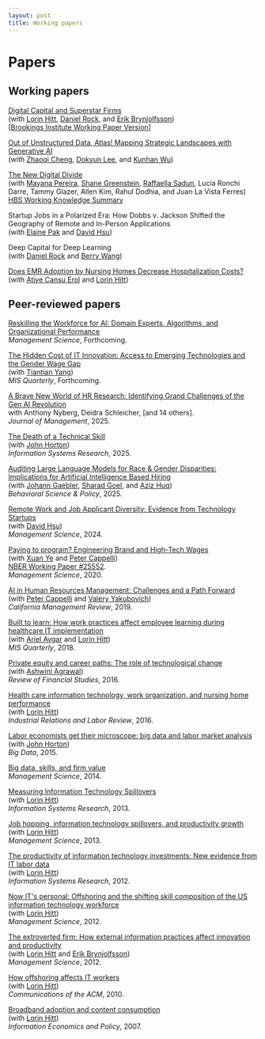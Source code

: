```yaml
---
layout: post
title: Working papers
---
```


# Papers

## Working papers

[Digital Capital and Superstar Firms](https://www.nber.org/papers/w28285)\
(with [Lorin Hitt](http://www.iecon.net), [Daniel Rock](https://www.danielianrock.com), and [Erik Brynjolfsson](https://www.brynjolfsson.com))\
[[Brookings Institute Working Paper Version](https://www.brookings.edu/research/digital-capital-and-superstar-firms/)]

[Out of Unstructured Data, Atlas! Mapping Strategic Landscapes with Generative AI](https://ssrn.com/abstract=3868599)\
(with [Zhaoqi Cheng](https://zhao-qi.com), [Dokyun Lee](https://www.leedokyun.com), and [Kunhan Wu](https://scholar.google.com/citations?user=S-Eyqn0AAAAJ&hl=en))

[The New Digital Divide](https://www.nber.org/papers/w32932?utm_campaign=ntwh&utm_medium=email&utm_source=ntwg26)\
(with [Mayana Pereira](https://www.mayanapereira.com), [Shane Greenstein](https://www.hbs.edu/faculty/Pages/profile.aspx?facId=718917), [Raffaella Sadun](https://www.hbs.edu/faculty/Pages/profile.aspx?facId=541712), Lucia Ronchi Darre, Tammy Glazer, Allen Kim, Rahul Dodhia, and Juan La Vista Ferres)\
[HBS Working Knowledge Summary](https://www.library.hbs.edu/working-knowledge/americas-digital-divide-where-workers-are-falling-behind)

Startup Jobs in a Polarized Era: How Dobbs v. Jackson Shifted the Geography of Remote and In-Person Applications\
(with [Elaine Pak](https://mgmt.wharton.upenn.edu/profile/elainesp/#research) and [David Hsu](https://mgmt.wharton.upenn.edu/profile/dhsu/))

Deep Capital for Deep Learning\
(with [Daniel Rock](https://www.danielianrock.com) and [Berry Wang](https://oid.wharton.upenn.edu/profile/zwangcj/))

[Does EMR Adoption by Nursing Homes Decrease Hospitalization Costs?](https://papers.ssrn.com/sol3/papers.cfm?abstract_id=3725715)\
(with [Atiye Cansu Erol](https://oid.wharton.upenn.edu/profile/acerol/) and [Lorin Hitt](http://www.iecon.net))

## Peer-reviewed papers

[Reskilling the Workforce for AI: Domain Experts, Algorithms, and Organizational Performance](https://www.researchgate.net/publication/388653677_Workforce_Reskilling_for_AI_How_Algorithmic_Bilinguals_Drive_Organizational_Value)\
*Management Science*, Forthcoming.

[The Hidden Cost of IT Innovation: Access to Emerging Technologies and the Gender Wage Gap](https://misq.umn.edu/the-hidden-cost-of-it-innovation-access-to-emerging-technologies-and-the-gender-wage-gap.html)\
(with [Tiantian Yang](https://mgmt.wharton.upenn.edu/profile/yangtt/))\
*MIS Quarterly*, Forthcoming.

[A Brave New World of HR Research: Identifying Grand Challenges of the Gen AI Revolution](https://journals.sagepub.com/doi/full/10.1177/01492063251325188)\
with Anthony Nyberg, Deidra Schleicher, [and 14 others].\
*Journal of Management*, 2025.
 
[The Death of a Technical Skill](https://john-joseph-horton.com/papers/schumpeter.pdf)\
(with [John Horton](https://john-joseph-horton.com))\
*Information Systems Research*, 2025.

[Auditing Large Language Models for Race & Gender Disparities: Implications for Artificial Intelligence Based Hiring](https://journals.sagepub.com/doi/10.1177/23794607251320229)\
(with [Johann Gaebler](https://www.jgaeb.com), [Sharad Goel](https://5harad.com), and [Aziz Huq](https://www.law.uchicago.edu/faculty/huq))\
*Behavioral Science & Policy*, 2025.

[Remote Work and Job Applicant Diversity: Evidence from Technology Startups](https://tambep.github.io/files/RemoteJobApplicants.pdf)\
(with [David Hsu](https://mgmt.wharton.upenn.edu/profile/dhsu/))\
*Management Science*, 2024.

[Paying to program? Engineering Brand and High-Tech Wages](https://pubsonline.informs.org/doi/abs/10.1287/mnsc.2019.3343?casa_token=Udx1OUAMUr8AAAAA:1J7l-iF8OtVJJrz05cehvlkwv7lh9xHPsrTyI388T-pjrrpy46BsqhjObtpqq7MQX4yl5rd75Eg)\
(with [Xuan Ye](https://www.bc.edu/bc-web/schools/carroll-school/faculty-research/faculty-directory/xuan-ye.html) and [Peter Cappelli](https://mgmt.wharton.upenn.edu/profile/cappelli/))\
[NBER Working Paper \#25552](https://www.nber.org/papers/w25552).\
*Management Science*, 2020.

[AI in Human Resources Management: Challenges and a
Path Forward](https://journals.sagepub.com/doi/abs/10.1177/0008125619867910?casa_token=HOZLxfaKrXoAAAAA:hovoN-JE_hFQLRv4RGuCG0fgaIDUROTki0OTgdv4Sa_baWcvv24YWZUnriRdmJF6wHtHgeG0k8x0mw)\
(with [Peter Cappelli](https://mgmt.wharton.upenn.edu/profile/cappelli/) and [Valery Yakubovich](https://www.essec.edu/en/staff/faculty/valery-yakubovich))\
*California Management Review*, 2019.

[Built to learn: How work practices affect employee learning during healthcare IT implementation](https://www.misq.org/built-to-learn-how-work-practices-affect-employee-learning-during-healthcare-information-technology-implementation.html)\
(with [Ariel Avgar](https://www.ilr.cornell.edu/people/ariel-avgar) and [Lorin Hitt](http://www.iecon.net))\
*MIS Quarterly*, 2018.

[Private equity and career paths: The role of technological
change](https://academic.oup.com/rfs/article-abstract/29/9/2455/2583670)\
(with [Ashwini Agrawal](https://www.lse.ac.uk/finance/people/faculty/Agrawal))\
*Review of Financial Studies*, 2016.

[Health care information technology, work organization, and nursing home
performance](https://journals.sagepub.com/doi/abs/10.1177/0019793916640493?casa_token=fjlf5fF0Pf0AAAAA:4rQGQ2HwhXqRSzPM4JZV0jE4ts9J0H1IPCG4Ul1fOT5FSaXtc9iMMfon8mY_Nufm-YyrdGhUur1Jsw)\
(with [Lorin Hitt](http://www.iecon.net))\
*Industrial Relations and Labor Review*, 2016.

[Labor economists get their microscope: big data and labor market
analysis](https://www.liebertpub.com/doi/abs/10.1089/big.2015.0017?journalCode=big)\
(with [John Horton](https://john-joseph-horton.com))\
*Big Data*, 2015.

[Big data, skills, and firm value](https://pubsonline.informs.org/doi/abs/10.1287/mnsc.2014.1899)\
*Management Science*, 2014.

[Measuring Information Technology Spillovers](https://pubsonline.informs.org/doi/10.1287/isre.2013.0498)\
(with [Lorin Hitt](http://www.iecon.net))\
*Information Systems Research*, 2013.

[Job hopping, information technology spillovers, and productivity growth](https://pubsonline.informs.org/doi/10.1287/mnsc.2013.1764)\
(with [Lorin Hitt](http://www.iecon.net))\
*Management Science*, 2013.

[The productivity of information technology investments: New evidence from IT labor data](https://pubsonline.informs.org/doi/10.1287/isre.1110.0398)\
(with [Lorin Hitt](http://www.iecon.net))\
*Information Systems Research*, 2012.

[Now IT\'s personal: Offshoring and the shifting skill composition of
the US information technology workforce](https://pubsonline.informs.org/doi/10.1287/mnsc.1110.1445)\
(with [Lorin Hitt](http://www.iecon.net))\
*Management Science*, 2012.

[The extroverted firm: How external information practices affect
innovation and productivity](https://pubsonline.informs.org/doi/10.1287/mnsc.1110.1446)\
(with [Lorin Hitt](http://www.iecon.net) and [Erik Brynjolfsson](https://www.brynjolfsson.com))\
*Management Science*, 2012.

[How offshoring affects IT workers](https://cacm.acm.org/magazines/2010/10/99489-how-offshoring-affects-it-workers/abstract)\
(with [Lorin Hitt](http://www.iecon.net))\
*Communications of the ACM*, 2010.

[Broadband adoption and content consumption](https://www.sciencedirect.com/science/article/pii/S0167624507000297)\
(with [Lorin Hitt](http://www.iecon.net))\
*Information Economics and Policy*, 2007.

